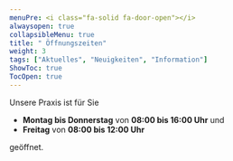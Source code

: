 ```yaml
---
menuPre: <i class="fa-solid fa-door-open"></i>
alwaysopen: true
collapsibleMenu: true
title: " Öffnungszeiten"
weight: 3
tags: ["Aktuelles", "Neuigkeiten", "Information"]
ShowToc: true
TocOpen: true
---
```


Unsere Praxis ist für Sie

- **Montag bis Donnerstag** von **08:00 bis 16:00 Uhr** und
- **Freitag** von **08:00 bis 12:00 Uhr**

geöffnet.

